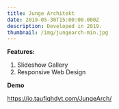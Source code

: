 ```yaml
---
title: Junge Architekt
date: 2019-05-30T15:00:00.000Z
description: Developed in 2019.
thumbnail: /img/jungearch-min.jpg
---
```

**Features:**

1. Slideshow Gallery
2. Responsive Web Design

**Demo**

<https://io.taufiqhdyt.com/JungeArch/>